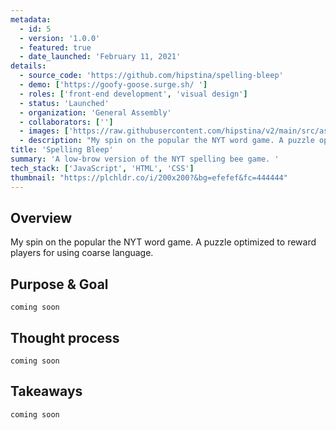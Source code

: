 ```yaml
---
metadata:  
  - id: 5 
  - version: '1.0.0' 
  - featured: true 
  - date_launched: 'February 11, 2021' 
details: 
  - source_code: 'https://github.com/hipstina/spelling-bleep'
  - demo: ['https://goofy-goose.surge.sh/ ']
  - roles: ['front-end development', 'visual design']
  - status: 'Launched'
  - organization: 'General Assembly'
  - collaborators: ['']
  - images: ['https://raw.githubusercontent.com/hipstina/v2/main/src/assets/spelling-bleep.png']
  - description: "My spin on the popular the NYT word game. A puzzle optimized to reward players for using coarse language. "
title: 'Spelling Bleep'
summary: 'A low-brow version of the NYT spelling bee game. '
tech_stack: ['JavaScript', 'HTML', 'CSS']
thumbnail: "https://plchldr.co/i/200x200?&bg=efefef&fc=444444"
---
```


## Overview

My spin on the popular the NYT word game. A puzzle optimized to reward players for using coarse language. 

## Purpose & Goal
`coming soon`


## Thought process
`coming soon`


## Takeaways
`coming soon`